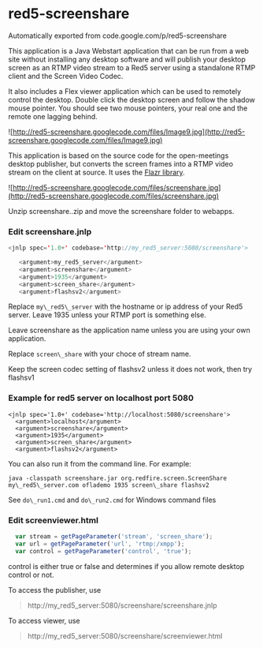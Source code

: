 # red5-screenshare
Automatically exported from code.google.com/p/red5-screenshare

This application is a Java Webstart application that can be run from a web site without installing any desktop software and will publish your desktop screen as an RTMP video stream to a Red5 server using a standalone RTMP client and the Screen Video Codec.

It also includes a Flex viewer application which can be used to remotely control the desktop. Double click the desktop screen and follow the shadow mouse pointer. You should see two mouse pointers, your real one and the remote one lagging behind.

![http://red5-screenshare.googlecode.com/files/Image9.jpg](http://red5-screenshare.googlecode.com/files/Image9.jpg)

This application is based on the source code for the open-meetings desktop publisher, but converts the screen frames into a RTMP video stream on the client at source. It uses the [Flazr library](http://www.flazr.com/).

![http://red5-screenshare.googlecode.com/files/screenshare.jpg](http://red5-screenshare.googlecode.com/files/screenshare.jpg)

Unzip screenshare..zip and move the screenshare folder to webapps.

### Edit screenshare.jnlp
```java
<jnlp spec='1.0+' codebase='http://my_red5_server:5080/screenshare'>

   <argument>my_red5_server</argument>
   <argument>screenshare</argument>
   <argument>1935</argument>
   <argument>screen_share</argument>
   <argument>flashsv2</argument>

```

Replace `my\_red5\_server` with the hostname or ip address of your Red5 server.
Leave 1935 unless your RTMP port is something else.<p />
Leave screenshare as the application name unless you are using your own application.<p />
Replace `screen\_share` with your choce of stream name. <p />
Keep the screen codec setting of flashsv2 unless it does not work, then try flashsv1<p />

### Example for red5 server on localhost port 5080
```
<jnlp spec='1.0+' codebase='http://localhost:5080/screenshare'>
  <argument>localhost</argument>
  <argument>screenshare</argument>
  <argument>1935</argument>
  <argument>screen_share</argument>
  <argument>flashsv2</argument>
```

You can also run it from the command line. For example:

```java -classpath screenshare.jar org.redfire.screen.ScreenShare my\_red5\_server.com oflademo 1935 screen\_share flashsv2```

See `do\_run1.cmd` and `do\_run2.cmd` for Windows command files

### Edit screenviewer.html
```js
  var stream = getPageParameter('stream', 'screen_share');
  var url = getPageParameter('url', 'rtmp:/xmpp');
  var control = getPageParameter('control', 'true');
```

control is either true or false and determines if you allow remote desktop control or not.

To access the publisher, use

> http://my_red5_server:5080/screenshare/screenshare.jnlp

To access viewer, use

> http://my_red5_server:5080/screenshare/screenviewer.html
